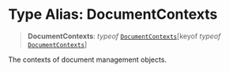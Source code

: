 # Type Alias: DocumentContexts

> **DocumentContexts**: *typeof* [`DocumentContexts`](../variables/DocumentContexts.md)\[keyof *typeof* [`DocumentContexts`](../variables/DocumentContexts.md)\]

The contexts of document management objects.
